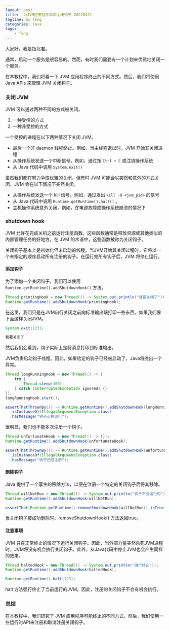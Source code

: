 ```yaml
---
layout: post
title:  为JVM应用程序添加关闭钩子-20220411
tagline: by feng
categories: java
tags: 
    - feng
---
```


大家好，我是指北君。

通常，启动一个服务是很容易的。然而，有时我们需要有一个计划来优雅地关闭一个服务。

在本教程中，我们将看一下 JVM 应用程序终止的不同方式。然后，我们将使用 Java APIs 来管理 JVM 关闭钩子。

<!--more-->

### 关闭 JVM

JVM 可以通过两种不同的方式被关闭。

1. 一种受控的方式
2. 一种非受控的方式

一个受控的进程在以下两种情况下关闭 JVM。

- 最后一个非 daemon 线程终止。例如，当主线程退出时，JVM 开始其关闭进程
- 从操作系统发送一个中断信号。例如，通过按 `Ctrl + C` 或注销操作系统
- 从 Java 代码中调用 `System.exit()`
  
虽然我们都在努力争取优雅的关闭，但有时 JVM 可能会以突然和意外的方式关闭。JVM 会在以下情况下突然关闭。

- 从操作系统发送一个 kill 信号。例如，通过发出 `kill -9 <jvm_pid>` 的信号
- 从 Java 代码中调用 `Runtime.getRuntime().halt()` 。
- 主机操作系统意外关闭，例如，在电源故障或操作系统崩溃的情况下

### shutdown hook

JVM 允许在完成关机之前运行注册函数。这些函数通常是释放资源或其他类似的内部管理任务的好地方。在 JVM 的术语中，这些函数被称为关闭钩子。

关闭钩子基本上是初始化但未启动的线程。当JVM开始其关闭过程时，它将以一个未指定的顺序启动所有注册的钩子。在运行完所有钩子后，JVM 将停止运行。

#### 添加钩子

为了添加一个关闭钩子，我们可以使用 `Runtime.getRuntime().addShutdownHook()` 方法。

```java
Thread printingHook = new Thread(() -> System.out.println("我要关闭了"));
Runtime.getRuntime().addShutdownHook(printingHook);
```

在这里，我们只是在JVM自行关闭之前向标准输出端打印一些东西。如果我们像下面这样关闭JVM。

```java
System.exit(123);

我要关闭了
```

然后我们会看到，钩子实际上是将消息打印到标准输出。

JVM负责启动钩子线程。因此，如果给定的钩子已经被启动了，Java将抛出一个异常。

```java
Thread longRunningHook = new Thread(() -> {
    try {
        Thread.sleep(300);
    } catch (InterruptedException ignored) {}
});
longRunningHook.start();

assertThatThrownBy(() -> Runtime.getRuntime().addShutdownHook(longRunningHook))
  .isInstanceOf(IllegalArgumentException.class)
  .hasMessage("钩子正在运行");
```

很明显，我们也不能多次注册一个钩子。

```java
Thread unfortunateHook = new Thread(() -> {});
Runtime.getRuntime().addShutdownHook(unfortunateHook);

assertThatThrownBy(() -> Runtime.getRuntime().addShutdownHook(unfortunateHook))
  .isInstanceOf(IllegalArgumentException.class)
  .hasMessage("钩子已经注册");
```

#### 删除钩子

Java 提供了一个孪生的移除方法，以便在注册一个特定的关闭钩子后将其移除。

```java
Thread willNotRun = new Thread(() -> System.out.println("钩子不会运行的"));
Runtime.getRuntime().addShutdownHook(willNotRun);

assertThat(Runtime.getRuntime().removeShutdownHook(willNotRun)).isTrue();
```

当关闭钩子被成功删除时，removeShutdownHook() 方法返回true。

#### 注意事项

JVM 只在正常终止的情况下运行关闭钩子。因此，当外部力量突然杀死JVM进程时，JVM将没有机会执行关闭钩子。此外，从Java代码中停止JVM也会产生同样的效果。

```java
Thread haltedHook = new Thread(() -> System.out.println("强行终止"));
Runtime.getRuntime().addShutdownHook(haltedHook);

Runtime.getRuntime().halt(123);
```

halt 方法强行终止了当前运行的JVM。因此，注册的关闭钩子不会有机会执行。

### 总结

在本教程中，我们研究了 JVM 应用程序可能终止的不同方式。然后，我们使用一些运行时API来注册和取消注册关闭钩子。